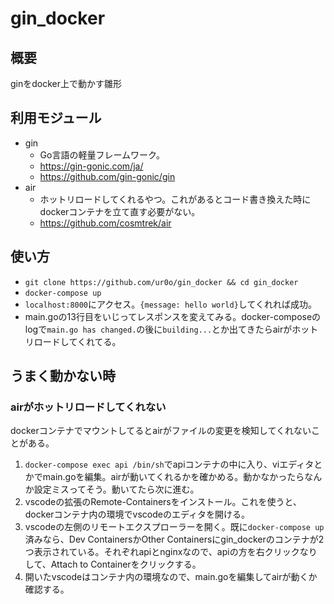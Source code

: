 # gin_docker
## 概要
ginをdocker上で動かす雛形

## 利用モジュール
- gin
    - Go言語の軽量フレームワーク。
    - https://gin-gonic.com/ja/
    - https://github.com/gin-gonic/gin
- air
    - ホットリロードしてくれるやつ。これがあるとコード書き換えた時にdockerコンテナを立て直す必要がない。
    - https://github.com/cosmtrek/air

## 使い方
- `git clone https://github.com/ur0o/gin_docker && cd gin_docker`
- `docker-compose up`
- `localhost:8000`にアクセス。`{message: hello world}`してくれれば成功。
- main.goの13行目をいじってレスポンスを変えてみる。docker-composeのlogで`main.go has changed.`の後に`building...`とか出てきたらairがホットリロードしてくれてる。

## うまく動かない時
### airがホットリロードしてくれない
dockerコンテナでマウントしてるとairがファイルの変更を検知してくれないことがある。

1. `docker-compose exec api /bin/sh`でapiコンテナの中に入り、viエディタとかでmain.goを編集。airが動いてくれるかを確かめる。動かなかったらなんか設定ミスってそう。動いてたら次に進む。
1. vscodeの拡張のRemote-Containersをインストール。これを使うと、dockerコンテナ内の環境でvscodeのエディタを開ける。
1. vscodeの左側のリモートエクスプローラーを開く。既に`docker-compose up`済みなら、Dev ContainersかOther Containersにgin_dockerのコンテナが2つ表示されている。それぞれapiとnginxなので、apiの方を右クリックなりして、Attach to Containerをクリックする。
1. 開いたvscodeはコンテナ内の環境なので、main.goを編集してairが動くか確認する。
